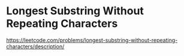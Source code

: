 # Longest Substring Without Repeating Characters

https://leetcode.com/problems/longest-substring-without-repeating-characters/description/


